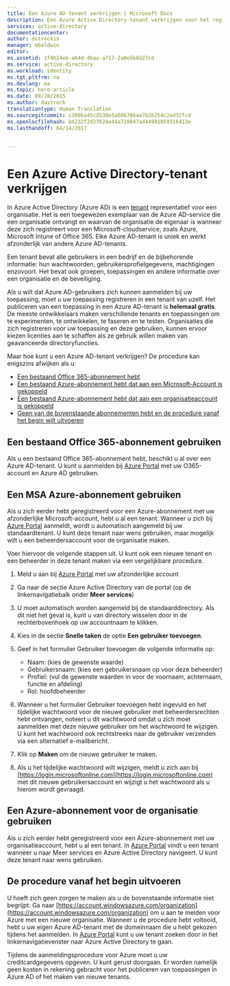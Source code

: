 ```yaml
---
title: Een Azure AD-tenant verkrijgen | Microsoft Docs
description: Een Azure Active Directory-tenant verkrijgen voor het registreren en maken van toepassingen.
services: active-directory
documentationcenter: 
author: dstrockis
manager: mbaldwin
editor: 
ms.assetid: 1f4b24eb-ab4d-4baa-a717-2a0e5b8d27cd
ms.service: active-directory
ms.workload: identity
ms.tgt_pltfrm: na
ms.devlang: na
ms.topic: hero-article
ms.date: 09/28/2015
ms.author: dastrock
translationtype: Human Translation
ms.sourcegitcommit: c300ba45cd530e5a606786aa7b2b254c2ed32fcd
ms.openlocfilehash: b4232f2d27624e44a720047ad44991059316413e
ms.lasthandoff: 04/14/2017


---
```

# <a name="how-to-get-an-azure-active-directory-tenant"></a>Een Azure Active Directory-tenant verkrijgen
In Azure Active Directory (Azure AD) is een [tenant](https://msdn.microsoft.com/library/azure/jj573650.aspx#BKMK_WhatIsAnAzureADTenant) representatief voor een organisatie.  Het is een toegewezen exemplaar van de Azure AD-service die een organisatie ontvangt en waarvan de organisatie de eigenaar is wanneer deze zich registreert voor een Microsoft-cloudservice, zoals Azure, Microsoft Intune of Office 365.  Elke Azure AD-tenant is uniek en werkt afzonderlijk van andere Azure AD-tenants.  

Een tenant bevat alle gebruikers in een bedrijf en de bijbehorende informatie: hun wachtwoorden, gebruikersprofielgegevens, machtigingen enzovoort.  Het bevat ook groepen, toepassingen en andere informatie over een organisatie en de beveiliging.

Als u wilt dat Azure AD-gebruikers zich kunnen aanmelden bij uw toepassing, moet u uw toepassing registreren in een tenant van uzelf.  Het publiceren van een toepassing in een Azure AD-tenant is **helemaal gratis**.  De meeste ontwikkelaars maken verschillende tenants en toepassingen om te experimenten, te ontwikkelen, te faseren en te testen.  Organisaties die zich registreren voor uw toepassing en deze gebruiken, kunnen ervoor kiezen licenties aan te schaffen als ze gebruik willen maken van geavanceerde directoryfuncties.

Maar hoe kunt u een Azure AD-tenant verkrijgen?  De procedure kan enigszins afwijken als u:

* [Een bestaand Office 365-abonnement hebt](#use-an-existing-office-365-subscription)
* [Een bestaand Azure-abonnement hebt dat aan een Microsoft-Account is gekoppeld](#use-an-msa-azure-subscription)
* [Een bestaand Azure-abonnement hebt dat aan een organisatieaccount is gekoppeld](#use-an-organizational-azure-subscription)
* [Geen van de bovenstaande abonnementen hebt en de procedure vanaf het begin wilt uitvoeren](#start-from-scratch)

## <a name="use-an-existing-office-365-subscription"></a>Een bestaand Office 365-abonnement gebruiken
Als u een bestaand Office 365-abonnement hebt, beschikt u al over een Azure AD-tenant. U kunt u aanmelden bij [Azure Portal](https://portal.azure.com) met uw O365-account en Azure AD gebruiken.

## <a name="use-an-msa-azure-subscription"></a>Een MSA Azure-abonnement gebruiken
Als u zich eerder hebt geregistreerd voor een Azure-abonnement met uw afzonderlijke Microsoft-account, hebt u al een tenant.  Wanneer u zich bij [Azure Portal](https://portal.azure.com) aanmeldt, wordt u automatisch aangemeld bij uw standaardtenant. U kunt deze tenant naar wens gebruiken, maar mogelijk wilt u een beheerdersaccount voor de organisatie maken.

Voer hiervoor de volgende stappen uit.  U kunt ook een nieuwe tenant en een beheerder in deze tenant maken via een vergelijkbare procedure.

1. Meld u aan bij [Azure Portal](https://portal.azure.com) met uw afzonderlijke account
2. Ga naar de sectie Azure Active Directory van de portal (op de linkernavigatiebalk onder **Meer services**)
3. U moet automatisch worden aangemeld bij de standaarddirectory. Als dit niet het geval is, kunt u van directory wisselen door in de rechterbovenhoek op uw accountnaam te klikken.
4. Kies in de sectie **Snelle taken** de optie **Een gebruiker toevoegen**.
5. Geef in het formulier Gebruiker toevoegen de volgende informatie op:

   * Naam: (kies de gewenste waarde)
   * Gebruikersnaam: (kies een gebruikersnaam op voor deze beheerder)
   * Profiel: (vul de gewenste waarden in voor de voornaam, achternaam, functie en afdeling)
   * Rol: hoofdbeheerder
6. Wanneer u het formulier Gebruiker toevoegen hebt ingevuld en het tijdelijke wachtwoord voor de nieuwe gebruiker met beheerdersrechten hebt ontvangen, noteert u dit wachtwoord omdat u zich moet aanmelden met deze nieuwe gebruiker om het wachtwoord te wijzigen. U kunt het wachtwoord ook rechtstreeks naar de gebruiker verzenden via een alternatief e-mailbericht.
7. Klik op **Maken** om de nieuwe gebruiker te maken.
8. Als u het tijdelijke wachtwoord wilt wijzigen, meldt u zich aan bij [https://login.microsoftonline.com](https://login.microsoftonline.com) met dit nieuwe gebruikersaccount en wijzigt u het wachtwoord als u hierom wordt gevraagd.

## <a name="use-an-organizational-azure-subscription"></a>Een Azure-abonnement voor de organisatie gebruiken
Als u zich eerder hebt geregistreerd voor een Azure-abonnement met uw organisatieaccount, hebt u al een tenant.  In [Azure Portal](https://portal.azure.com) vindt u een tenant wanneer u naar Meer services en Azure Active Directory navigeert.  U kunt deze tenant naar wens gebruiken.

## <a name="start-from-scratch"></a>De procedure vanaf het begin uitvoeren
U hoeft zich geen zorgen te maken als u de bovenstaande informatie niet begrijpt.  Ga naar [https://account.windowsazure.com/organization](https://account.windowsazure.com/organization) om u aan te melden voor Azure met een nieuwe organisatie.  Wanneer u de procedure hebt voltooid, hebt u uw eigen Azure AD-tenant met de domeinnaam die u hebt gekozen tijdens het aanmelden.  In [Azure Portal](https://portal.azure.com) kunt u uw tenant zoeken door in het linkernavigatievenster naar Azure Active Directory te gaan.

Tijdens de aanmeldingsprocedure voor Azure moet u uw creditcardgegevens opgeven.  U kunt gerust doorgaan. Er worden namelijk geen kosten in rekening gebracht voor het publiceren van toepassingen in Azure AD of het maken van nieuwe tenants.

